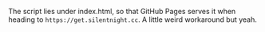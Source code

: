 The script lies under index.html, so that GitHub Pages serves it when heading to `https://get.silentnight.cc`. A little weird workaround but yeah.
